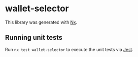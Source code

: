 # wallet-selector

This library was generated with [Nx](https://nx.dev).

## Running unit tests

Run `nx test wallet-selector` to execute the unit tests via [Jest](https://jestjs.io).
